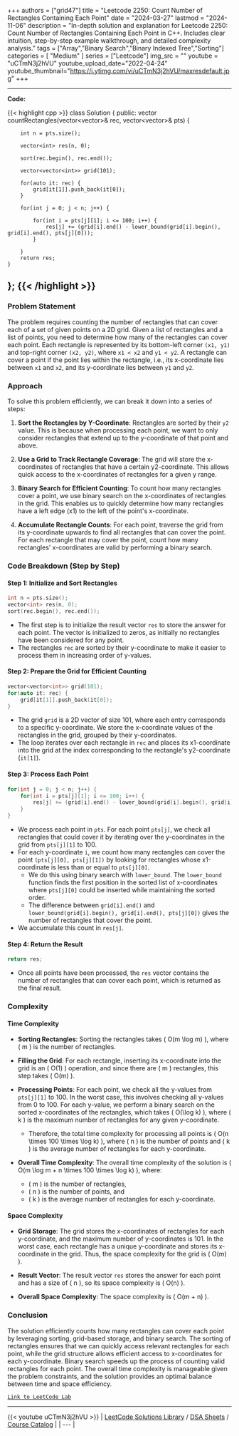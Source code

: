 
+++
authors = ["grid47"]
title = "Leetcode 2250: Count Number of Rectangles Containing Each Point"
date = "2024-03-27"
lastmod = "2024-11-06"
description = "In-depth solution and explanation for Leetcode 2250: Count Number of Rectangles Containing Each Point in C++. Includes clear intuition, step-by-step example walkthrough, and detailed complexity analysis."
tags = ["Array","Binary Search","Binary Indexed Tree","Sorting"]
categories = [
    "Medium"
]
series = ["Leetcode"]
img_src = ""
youtube = "uCTmN3j2hVU"
youtube_upload_date="2022-04-24"
youtube_thumbnail="https://i.ytimg.com/vi/uCTmN3j2hVU/maxresdefault.jpg"
+++



---
**Code:**

{{< highlight cpp >}}
class Solution {
public:
    vector<int> countRectangles(vector<vector<int>>& rec, vector<vector<int>>& pts) {
        
        int n = pts.size();
        
        vector<int> res(n, 0);
        
        sort(rec.begin(), rec.end());
        
        vector<vector<int>> grid(101);
        
        for(auto it: rec) {
            grid[it[1]].push_back(it[0]);
        }
        
        for(int j = 0; j < n; j++) {
            
            for(int i = pts[j][1]; i <= 100; i++) {
                res[j] += (grid[i].end() - lower_bound(grid[i].begin(), grid[i].end(), pts[j][0]));
            }
            
        }
        return res;
    }
};
{{< /highlight >}}
---

### Problem Statement

The problem requires counting the number of rectangles that can cover each of a set of given points on a 2D grid. Given a list of rectangles and a list of points, you need to determine how many of the rectangles can cover each point. Each rectangle is represented by its bottom-left corner `(x1, y1)` and top-right corner `(x2, y2)`, where `x1 < x2` and `y1 < y2`. A rectangle can cover a point if the point lies within the rectangle, i.e., its x-coordinate lies between `x1` and `x2`, and its y-coordinate lies between `y1` and `y2`.

### Approach

To solve this problem efficiently, we can break it down into a series of steps:

1. **Sort the Rectangles by Y-Coordinate**: Rectangles are sorted by their `y2` value. This is because when processing each point, we want to only consider rectangles that extend up to the y-coordinate of that point and above.

2. **Use a Grid to Track Rectangle Coverage**: The grid will store the x-coordinates of rectangles that have a certain y2-coordinate. This allows quick access to the x-coordinates of rectangles for a given y range.

3. **Binary Search for Efficient Counting**: To count how many rectangles cover a point, we use binary search on the x-coordinates of rectangles in the grid. This enables us to quickly determine how many rectangles have a left edge (x1) to the left of the point's x-coordinate.

4. **Accumulate Rectangle Counts**: For each point, traverse the grid from its y-coordinate upwards to find all rectangles that can cover the point. For each rectangle that may cover the point, count how many rectangles’ x-coordinates are valid by performing a binary search.

### Code Breakdown (Step by Step)

#### Step 1: Initialize and Sort Rectangles

```cpp
int n = pts.size();
vector<int> res(n, 0);
sort(rec.begin(), rec.end());
```

- The first step is to initialize the result vector `res` to store the answer for each point. The vector is initialized to zeros, as initially no rectangles have been considered for any point.
- The rectangles `rec` are sorted by their y-coordinate to make it easier to process them in increasing order of y-values.

#### Step 2: Prepare the Grid for Efficient Counting

```cpp
vector<vector<int>> grid(101);
for(auto it: rec) {
    grid[it[1]].push_back(it[0]);
}
```

- The grid `grid` is a 2D vector of size 101, where each entry corresponds to a specific y-coordinate. We store the x-coordinate values of the rectangles in the grid, grouped by their y-coordinates.
- The loop iterates over each rectangle in `rec` and places its x1-coordinate into the grid at the index corresponding to the rectangle's y2-coordinate (`it[1]`).

#### Step 3: Process Each Point

```cpp
for(int j = 0; j < n; j++) {
    for(int i = pts[j][1]; i <= 100; i++) {
        res[j] += (grid[i].end() - lower_bound(grid[i].begin(), grid[i].end(), pts[j][0]));
    }
}
```

- We process each point in `pts`. For each point `pts[j]`, we check all rectangles that could cover it by iterating over the y-coordinates in the grid from `pts[j][1]` to 100.
- For each y-coordinate `i`, we count how many rectangles can cover the point `(pts[j][0], pts[j][1])` by looking for rectangles whose x1-coordinate is less than or equal to `pts[j][0]`. 
  - We do this using binary search with `lower_bound`. The `lower_bound` function finds the first position in the sorted list of x-coordinates where `pts[j][0]` could be inserted while maintaining the sorted order.
  - The difference between `grid[i].end()` and `lower_bound(grid[i].begin(), grid[i].end(), pts[j][0])` gives the number of rectangles that cover the point.
- We accumulate this count in `res[j]`.

#### Step 4: Return the Result

```cpp
return res;
```

- Once all points have been processed, the `res` vector contains the number of rectangles that can cover each point, which is returned as the final result.

### Complexity

#### Time Complexity

- **Sorting Rectangles**: Sorting the rectangles takes \( O(m \log m) \), where \( m \) is the number of rectangles.
- **Filling the Grid**: For each rectangle, inserting its x-coordinate into the grid is an \( O(1) \) operation, and since there are \( m \) rectangles, this step takes \( O(m) \).
- **Processing Points**: For each point, we check all the y-values from `pts[j][1]` to 100. In the worst case, this involves checking all y-values from 0 to 100. For each y-value, we perform a binary search on the sorted x-coordinates of the rectangles, which takes \( O(\log k) \), where \( k \) is the maximum number of rectangles for any given y-coordinate. 
  - Therefore, the total time complexity for processing all points is \( O(n \times 100 \times \log k) \), where \( n \) is the number of points and \( k \) is the average number of rectangles for each y-coordinate.

- **Overall Time Complexity**: The overall time complexity of the solution is \( O(m \log m + n \times 100 \times \log k) \), where:
  - \( m \) is the number of rectangles,
  - \( n \) is the number of points, and
  - \( k \) is the average number of rectangles for each y-coordinate.

#### Space Complexity

- **Grid Storage**: The grid stores the x-coordinates of rectangles for each y-coordinate, and the maximum number of y-coordinates is 101. In the worst case, each rectangle has a unique y-coordinate and stores its x-coordinate in the grid. Thus, the space complexity for the grid is \( O(m) \).
- **Result Vector**: The result vector `res` stores the answer for each point and has a size of \( n \), so its space complexity is \( O(n) \).

- **Overall Space Complexity**: The space complexity is \( O(m + n) \).

### Conclusion

The solution efficiently counts how many rectangles can cover each point by leveraging sorting, grid-based storage, and binary search. The sorting of rectangles ensures that we can quickly access relevant rectangles for each point, while the grid structure allows efficient access to x-coordinates for each y-coordinate. Binary search speeds up the process of counting valid rectangles for each point. The overall time complexity is manageable given the problem constraints, and the solution provides an optimal balance between time and space efficiency.

[`Link to LeetCode Lab`](https://leetcode.com/problems/count-number-of-rectangles-containing-each-point/description/)

---
{{< youtube uCTmN3j2hVU >}}
| [LeetCode Solutions Library](https://grid47.xyz/leetcode/) / [DSA Sheets](https://grid47.xyz/sheets/) / [Course Catalog](https://grid47.xyz/courses/) |
| --- |
